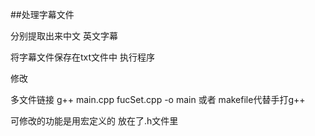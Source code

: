 ##处理字幕文件

分别提取出来中文 英文字幕 



将字幕文件保存在txt文件中 执行程序


修改

多文件链接 g++ main.cpp fucSet.cpp -o main 
或者 makefile代替手打g++

可修改的功能是用宏定义的 放在了.h文件里
